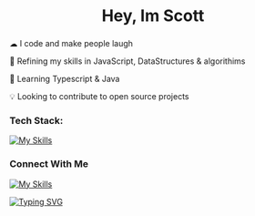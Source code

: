 <h1 align="center">Hey, Im Scott</h1>
<h3 align="center"> </h3>

☁ I code and make people laugh

🌱 Refining my skills in JavaScript, DataStructures & algorithims
  
🧠 Learning Typescript & Java

💡 Looking to contribute to open source projects 

<div align=center></div>

<h3>Tech Stack:</h3>

[![My Skills](https://skillicons.dev/icons?i=js,react,nodejs,mongodb,express,py,django,postgresql,css,html,aws,vscode,vercel,&perline=5)](https://skillicons.dev)  

<h3>Connect With Me</h3>
 <a href="https://www.linkedin.com/in/scottadamr/">
   
  [![My Skills](https://skillicons.dev/icons?i=linkedin)](https://www.linkedin.com/in/scottadamr/) 
 </a>

[![Typing SVG](https://readme-typing-svg.herokuapp.com?font=Supermercado+One&color=%2384AAAD&lines=Stay+Cozy)](https://git.io/typing-svg)
